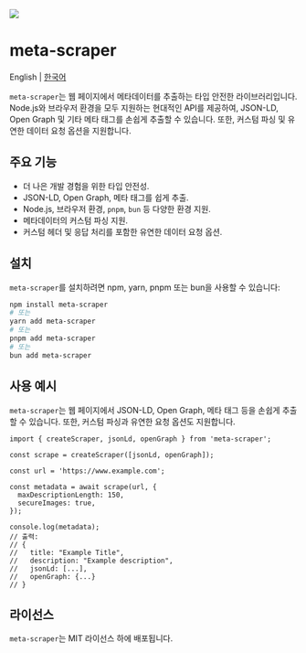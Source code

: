 ![](https://github.com/user-attachments/assets/d90c0d88-c820-4ad7-ab28-193fd6491c6e)

# meta-scraper

English | [한국어](https://github.com/cmg8431/meta-scraper/blob/main/README-ko_kr.md)

`meta-scraper`는 웹 페이지에서 메타데이터를 추출하는 타입 안전한 라이브러리입니다. Node.js와 브라우저 환경을 모두 지원하는 현대적인 API를 제공하여, JSON-LD, Open Graph 및 기타 메타 태그를 손쉽게 추출할 수 있습니다. 또한, 커스텀 파싱 및 유연한 데이터 요청 옵션을 지원합니다.

## 주요 기능

- 더 나은 개발 경험을 위한 타입 안전성.
- JSON-LD, Open Graph, 메타 태그를 쉽게 추출.
- Node.js, 브라우저 환경, `pnpm`, `bun` 등 다양한 환경 지원.
- 메타데이터의 커스텀 파싱 지원.
- 커스텀 헤더 및 응답 처리를 포함한 유연한 데이터 요청 옵션.

## 설치

`meta-scraper`를 설치하려면 npm, yarn, pnpm 또는 bun을 사용할 수 있습니다:

```bash
npm install meta-scraper
# 또는
yarn add meta-scraper
# 또는
pnpm add meta-scraper
# 또는
bun add meta-scraper
```

## 사용 예시

`meta-scraper`는 웹 페이지에서 JSON-LD, Open Graph, 메타 태그 등을 손쉽게 추출할 수 있습니다. 또한, 커스텀 파싱과 유연한 요청 옵션도 지원합니다.

```tsx
import { createScraper, jsonLd, openGraph } from 'meta-scraper';

const scrape = createScraper([jsonLd, openGraph]);

const url = 'https://www.example.com';

const metadata = await scrape(url, {
  maxDescriptionLength: 150,
  secureImages: true,
});

console.log(metadata);
// 출력:
// {
//   title: "Example Title",
//   description: "Example description",
//   jsonLd: [...],
//   openGraph: {...}
// }
```

## 라이선스

`meta-scraper`는 MIT 라이선스 하에 배포됩니다.
